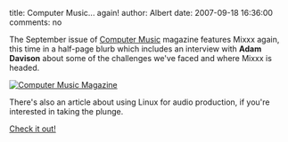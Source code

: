 title: Computer Music... again!
author: Albert
date: 2007-09-18 16:36:00
comments: no

The September issue of [Computer Music](http://computermusic.co.uk/) magazine features Mixxx again, this time in a half-page blurb which includes an interview with **Adam Davison** about some of the challenges we've faced and where Mixxx is headed.

[![Computer Music Magazine]({static}/images/news/CM117.jpg)]({static}/images/news/CM117.jpg)

There's also an article about using Linux for audio production, if you're interested in taking the plunge.

[Check it out!](http://www.computermusic.co.uk/page/computermusic?entry=computer_music_117_on_sale)

